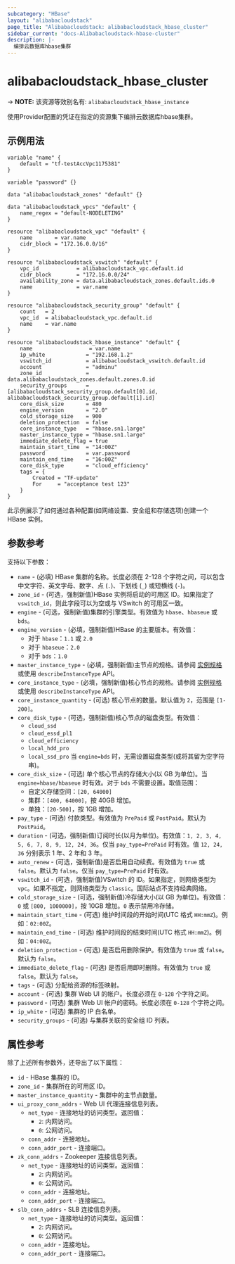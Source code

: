 ```yaml
---
subcategory: "HBase"
layout: "alibabacloudstack"
page_title: "Alibabacloudstack: alibabacloudstack_hbase_cluster"
sidebar_current: "docs-Alibabacloudstack-hbase-cluster"
description: |- 
  编排云数据库hbase集群
---
```


# alibabacloudstack_hbase_cluster
-> **NOTE:** 该资源等效别名有: `alibabacloudstack_hbase_instance`

使用Provider配置的凭证在指定的资源集下编排云数据库hbase集群。

## 示例用法

```hcl
variable "name" {
	default = "tf-testAccVpc1175381"
}

variable "password" {}

data "alibabacloudstack_zones" "default" {}

data "alibabacloudstack_vpcs" "default" {
	name_regex = "default-NODELETING"
}

resource "alibabacloudstack_vpc" "default" {
	name       = var.name
	cidr_block = "172.16.0.0/16"
}

resource "alibabacloudstack_vswitch" "default" {
	vpc_id            = alibabacloudstack_vpc.default.id
	cidr_block        = "172.16.0.0/24"
	availability_zone = data.alibabacloudstack_zones.default.ids.0
	name              = var.name
}

resource "alibabacloudstack_security_group" "default" {
	count   = 2
	vpc_id  = alibabacloudstack_vpc.default.id
	name    = var.name
}

resource "alibabacloudstack_hbase_instance" "default" {
	name                  = var.name
	ip_white             = "192.168.1.2"
	vswitch_id           = alibabacloudstack_vswitch.default.id
	account              = "adminu"
	zone_id              = data.alibabacloudstack_zones.default.zones.0.id
	security_groups      = [alibabacloudstack_security_group.default[0].id, alibabacloudstack_security_group.default[1].id]
	core_disk_size       = 480
	engine_version       = "2.0"
	cold_storage_size    = 900
	deletion_protection  = false
	core_instance_type   = "hbase.sn1.large"
	master_instance_type = "hbase.sn1.large"
	immediate_delete_flag = true
	maintain_start_time  = "14:00Z"
	password             = var.password
	maintain_end_time    = "16:00Z"
	core_disk_type       = "cloud_efficiency"
	tags = {
		Created = "TF-update"
		For     = "acceptance test 123"
	}
}
```

此示例展示了如何通过各种配置(如网络设置、安全组和存储选项)创建一个 HBase 实例。

## 参数参考

支持以下参数：

* `name` - (必填) HBase 集群的名称。长度必须在 2-128 个字符之间，可以包含中文字符、英文字母、数字、点 (`.`)、下划线 (`_`) 或短横线 (`-`)。
* `zone_id` - (可选，强制新值)HBase 实例将启动的可用区 ID。如果指定了 `vswitch_id`，则此字段可以为空或与 VSwitch 的可用区一致。
* `engine` - (可选，强制新值)集群的引擎类型。有效值为 `hbase`、`hbaseue` 或 `bds`。
* `engine_version` - (必填，强制新值)HBase 的主要版本。有效值：
  - 对于 `hbase`：`1.1` 或 `2.0`
  - 对于 `hbaseue`：`2.0`
  - 对于 `bds`：`1.0`
* `master_instance_type` - (必填，强制新值)主节点的规格。请参阅 [实例规格](https://help.aliyun.com/document_detail/53532.html) 或使用 `describeInstanceType` API。
* `core_instance_type` - (必填，强制新值)核心节点的规格。请参阅 [实例规格](https://help.aliyun.com/document_detail/53532.html) 或使用 `describeInstanceType` API。
* `core_instance_quantity` - (可选) 核心节点的数量。默认值为 `2`，范围是 `[1-200]`。
* `core_disk_type` - (可选，强制新值)核心节点的磁盘类型。有效值：
  - `cloud_ssd`
  - `cloud_essd_pl1`
  - `cloud_efficiency`
  - `local_hdd_pro`
  - `local_ssd_pro`
  当 `engine=bds` 时，无需设置磁盘类型(或将其留为空字符串)。
* `core_disk_size` - (可选) 单个核心节点的存储大小(以 GB 为单位)。当 `engine=hbase/hbaseue` 时有效。对于 `bds` 不需要设置。取值范围：
  - 自定义存储空间：`[20, 64000]`
  - 集群：`[400, 64000]`，按 40GB 增加。
  - 单独：`[20-500]`，按 1GB 增加。
* `pay_type` - (可选) 付款类型。有效值为 `PrePaid` 或 `PostPaid`。默认为 `PostPaid`。
* `duration` - (可选，强制新值)订阅时长(以月为单位)。有效值：`1, 2, 3, 4, 5, 6, 7, 8, 9, 12, 24, 36`。仅当 `pay_type=PrePaid` 时有效。值 `12, 24, 36` 分别表示 1 年、2 年和 3 年。
* `auto_renew` - (可选，强制新值)是否启用自动续费。有效值为 `true` 或 `false`。默认为 `false`。仅当 `pay_type=PrePaid` 时有效。
* `vswitch_id` - (可选，强制新值)VSwitch 的 ID。如果指定，则网络类型为 `vpc`。如果不指定，则网络类型为 `classic`。国际站点不支持经典网络。
* `cold_storage_size` - (可选，强制新值)冷存储大小(以 GB 为单位)。有效值：`0` 或 `[800, 1000000]`，按 10GB 增加。`0` 表示禁用冷存储。
* `maintain_start_time` - (可选) 维护时间段的开始时间(UTC 格式 `HH:mmZ`)。例如：`02:00Z`。
* `maintain_end_time` - (可选) 维护时间段的结束时间(UTC 格式 `HH:mmZ`)。例如：`04:00Z`。
* `deletion_protection` - (可选) 是否启用删除保护。有效值为 `true` 或 `false`。默认为 `false`。
* `immediate_delete_flag` - (可选) 是否启用即时删除。有效值为 `true` 或 `false`。默认为 `false`。
* `tags` - (可选) 分配给资源的标签映射。
* `account` - (可选) 集群 Web UI 的帐户。长度必须在 `0-128` 个字符之间。
* `password` - (可选) 集群 Web UI 帐户的密码。长度必须在 `0-128` 个字符之间。
* `ip_white` - (可选) 集群的 IP 白名单。
* `security_groups` - (可选) 与集群关联的安全组 ID 列表。

## 属性参考

除了上述所有参数外，还导出了以下属性：

* `id` - HBase 集群的 ID。
* `zone_id` - 集群所在的可用区 ID。
* `master_instance_quantity` - 集群中的主节点数量。
* `ui_proxy_conn_addrs` - Web UI 代理连接信息列表。
  * `net_type` - 连接地址的访问类型。返回值：
    - `2`: 内网访问。
    - `0`: 公网访问。
  * `conn_addr` - 连接地址。
  * `conn_addr_port` - 连接端口。
* `zk_conn_addrs` - Zookeeper 连接信息列表。
  * `net_type` - 连接地址的访问类型。返回值：
    - `2`: 内网访问。
    - `0`: 公网访问。
  * `conn_addr` - 连接地址。
  * `conn_addr_port` - 连接端口。
* `slb_conn_addrs` - SLB 连接信息列表。
  * `net_type` - 连接地址的访问类型。返回值：
    - `2`: 内网访问。
    - `0`: 公网访问。
  * `conn_addr` - 连接地址。
  * `conn_addr_port` - 连接端口。
